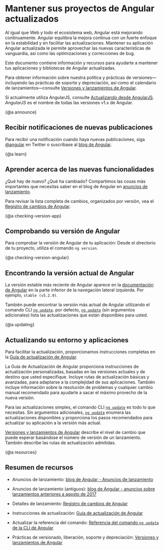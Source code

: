 # Mantener sus proyectos de Angular actualizados

Al igual que Web y todo el ecosistema web, Angular está mejorando continuamente. Angular equilibra la mejora continua con un fuerte enfoque en la estabilidad y en facilitar las actualizaciones. Mantener su aplicación Angular actualizada le permite aprovechar las nuevas características de vanguardia, así como las optimizaciones y correcciones de bug.

Este documento contiene información y recursos para ayudarte a mantener tus aplicaciones y bibliotecas de Angular actualizadas.

Para obtener información sobre nuestra política y prácticas de versiones&mdash;incluyendo las prácticas de soporte y depreciación, así como el calendario de lanzamientos&mdash;consulte [Versiones y lanzamientos de Angular](guide/releases "Versiones y lanzamientos de Angular").


<div class="alert is-helpful">

Si actualmente utiliza AngularJS, consulte [Actualizando desde AngularJS](guide/upgrade "Actualizando desde AngularJS"). _AngularJS_ es el nombre de todas las versiones v1.x de Angular.

</div>


{@a announce}
## Recibir notificaciones de nuevas publicaciones

Para recibir una notificación cuando haya nuevas publicaciones, siga [@angular](https://twitter.com/angular "@angular en Twitter") en Twitter o suscríbase al [ blog de Angular](https://blog.angular.io "blog de Angular").

{@a learn}
## Aprender acerca de las nuevas funcionalidades 

¿Qué hay de nuevo? ¿Qué ha cambiado? Compartimos las cosas más importantes que necesitas saber en el blog de Angular en [anuncios de lanzamiento]( https://blog.angular.io/tagged/release%20notes "blog de Angular - anuncios de lanzamiento").

Para revisar la lista completa de cambios, organizados por versión, vea el [Registro de cambios de Angular](https://github.com/angular/angular/blob/master/CHANGELOG.md "Registro de cambios de Angular").


{@a checking-version-app}
## Comprobando su versión de Angular

Para comprobar la versión de Angular de tu aplicación: Desde el directorio de tu proyecto, utiliza el comando `ng version`.


{@a checking-version-angular}
## Encontrando la versión actual de Angular

La versión estable más reciente de Angular aparece en la [documentación de Angular](https://angular.io/docs "documentación de Angular") en la parte inferior de la navegación lateral izquierda. Por ejemplo, `stable (v5.2.9)`.

También puede encontrar la versión más actual de Angular utilizando el comando CLI [`ng update`](cli/update). por defecto, [`ng update`](cli/update) (sin argumentos adicionales) lista las actualizaciones que están disponibles para usted.


{@a updating}
## Actualizando su entorno y aplicaciones

Para facilitar la actualización, proporcionamos instrucciones completas en la [Guía de actualización de Angular](https://update.angular.io/ "Guía de actualización de Angular").

La Guía de Actualización de Angular proporciona instrucciones de actualización personalizadas, basadas en las versiones actuales y de destino que usted especifique. Incluye rutas de actualización básicas y avanzadas, para adaptarse a la complejidad de sus aplicaciones. También incluye información sobre la resolución de problemas y cualquier cambio manual recomendado para ayudarle a sacar el máximo provecho de la nueva versión.

Para las actualizaciones simples, el comando CLI [`ng update`](cli/update) es todo lo que necesitas. Sin argumentos adicionales, [`ng update`](cli/update) enumera las actualizaciones disponibles y proporciona los pasos recomendados para actualizar su aplicación a la versión más actual.

[Versiones y lanzamientos de Angular](guide/releases#versioning "Prácticas de lanzamiento, versionado de Angular") describe el nivel de cambio que puede esperar basándose el número de versión de un lanzamiento. También describe las rutas de actualización admitidas.


{@a resources}
## Resumen de recursos

* Anuncios de lanzamiento: [blog de Angular - Anuncios de lanzamiento](https://blog.angular.io/tagged/release%20notes "Anuncios del blog de Angular sobre los últimos lanzamientos")

* Anuncios de lanzamiento (antiguos): [blog de Angular - anuncios sobre lanzamientos anteriores a agosto de 2017](https://blog.angularjs.org/search?q=available&by-date=true "Anuncios del blog de Angular sobre versiones anteriores a agosto de 2017")

* Detalles de lanzamiento: [Registro de cambios de Angular](https://github.com/angular/angular/blob/master/CHANGELOG.md "Registro de cambios de Angular")

* Instrucciones de actualización: [Guía de actualización de Angular](https://update.angular.io/ "Guía de actualización de Angular")

* Actualizar la referencia del comando: [Referencia del comando `ng update` de la CLI de Angular](cli/update)

* Prácticas de versionado, liberación, soporte y depreciación: [Versiones y lanzamientos de Angular](guide/releases "Versiones y lanzamientos de Angular")

